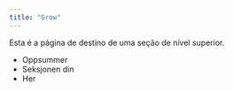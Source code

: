 ```yaml
---
title: "Grow"
---
```


Esta é a página de destino de uma seção de nível superior.

* Oppsummer
* Seksjonen din
* Her
